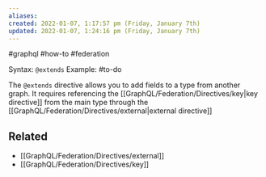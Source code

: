 ```yaml
---
aliases: 
created: 2022-01-07, 1:17:57 pm (Friday, January 7th)
updated: 2022-01-07, 1:24:16 pm (Friday, January 7th)
---
```

#graphql #how-to #federation

Syntax: `@extends`
Example: #to-do

The `@extends` directive allows you to add fields to a type from another graph.
It requires referencing the [[GraphQL/Federation/Directives/key|key directive]] from the main type through the [[GraphQL/Federation/Directives/external|external directive]]

## Related
- [[GraphQL/Federation/Directives/external]]
- [[GraphQL/Federation/Directives/key]]